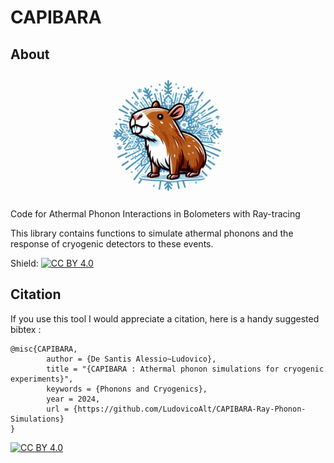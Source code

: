 # CAPIBARA

## About

<p align="center">
  <img src="CAPIBARA_LOGO.jpg" width="200" title="Logo">
</p>

Code for Athermal Phonon Interactions in Bolometers with Ray-tracing

This library contains functions to simulate athermal phonons and the response of cryogenic detectors to these events.

Shield: [![CC BY 4.0][cc-by-shield]][cc-by]

## Citation

If you use this tool I would appreciate a citation, here is a handy suggested bibtex : 
```
@misc{CAPIBARA,
        author = {De Santis Alessio~Ludovico},
        title = "{CAPIBARA : Athermal phonon simulations for cryogenic experiments}",
        keywords = {Phonons and Cryogenics},
        year = 2024,
        url = {https://github.com/LudovicoAlt/CAPIBARA-Ray-Phonon-Simulations}
}
```

[![CC BY 4.0][cc-by-image]][cc-by]

[cc-by]: http://creativecommons.org/licenses/by/4.0/
[cc-by-image]: https://i.creativecommons.org/l/by/4.0/88x31.png
[cc-by-shield]: https://img.shields.io/badge/License-CC%20BY%204.0-lightgrey.svg
